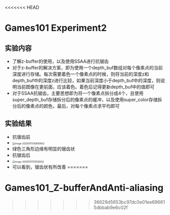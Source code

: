 <<<<<<< HEAD
# Games101 Experiment2

## 实验内容

- 了解z-buffer的使用，以及使用SSAA进行抗锯齿
- 对于z-buffer的解决方案，即为使用一个depth_buf数组对每个像素点的当前深度进行存储。每次需要着色一个像素点的时候，则将当前的深度z和depth_buf中的深度z进行比较，如果当前深度小于depth_buf中的深度，则说明当前图像在更前面，应该着色。着色后记得更新depth_buf中的值即可
- 对于SSAA抗锯齿，主要思想即为将一个像素点拆分成4个，且使用super_depth_buf存储拆分后的像素点的缓冲，以及使用super_color存储拆分后的像素点的颜色，最后，对每个像素点求平均即可



## 实验结果

- 抗锯齿前
- <img src="C:\Users\i love china\AppData\Roaming\Typora\typora-user-images\image-20250511130850602.png" alt="image-20250511130850602" style="zoom:50%;" />
- 绿色三角形边缘有明显的锯齿状
- 抗锯齿后
- <img src="C:\Users\i love china\AppData\Roaming\Typora\typora-user-images\image-20250511131038302.png" alt="image-20250511131038302" style="zoom:50%;" />
- 可以看到，锯齿状有所改善
=======
# Games101_Z-bufferAndAnti-aliasing
>>>>>>> 36629d5653bc97dc0e01ee696615dbbab9e6c02f
